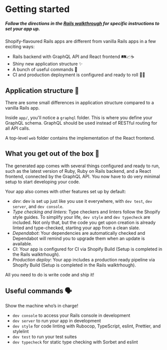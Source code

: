 # Getting started

##### _Follow the directions in the [Rails walkthrough](https://platform-docs.docs.shopify.io/getting_started/rails-walkthrough) for specific instructions to set your app up._

Shopify-flavoured Rails apps are different from vanilla Rails apps in a few exciting ways:

- Rails backend with GraphQL API and React frontend 🛤📈☕️
- Shiny new application structure ✨
- A bunch of useful commands 🤖
- CI and production deployment is configured and ready to roll 🚢🚀

## Application structure 🧩

There are some small differences in application structure compared to a vanilla Rails app.

Inside `app/`, you'll notice a `graphql` folder. This is where you define your GraphQL schema. GraphQL should be used instead of RESTful routing for all API calls.

A top-level `web` folder contains the implementation of the React frontend.

## What you get out of the box 💎

The generated app comes with several things configured and ready to run, such as the latest version of Ruby, Ruby on Rails backend, and a React frontend, connected by the GraphQL API. You now have to do very minimal setup to start developing your code.

Your app also comes with other features set up by default:

- _dev_: dev is set up just like you use it everywhere, with `dev test`, `dev server`, and `dev console`.
- _Type checking and linters_: Type checkers and linters follow the Shopify style guides. To simplify your life, `dev style` and `dev typecheck` are included. Not only that, but the code you get upon creation is already linted and type-checked, starting your app from a clean slate.
- _Dependabot_: Your dependencies are automatically checked and Dependabot will remind you to upgrade them when an update is available.
- _CI_: Your app is configured for CI via Shopify Build (Setup is completed in the Rails walktrhough).
- _Production deploy_: Your app includes a production ready pipeline via Shopify Build (Setup is completed in the Rails walktrhough).

All you need to do is write code and ship it!

## Useful commands 🗣

Show the machine who’s in charge!

- `dev console` to access your Rails console in development
- `dev server` to run your app in development
- `dev style` for code linting with Rubocop, TypeScript, eslint, Prettier, and stylelint
- `dev test` to run your test suites
- `dev typecheck` for static type checking with Sorbet and eslint
